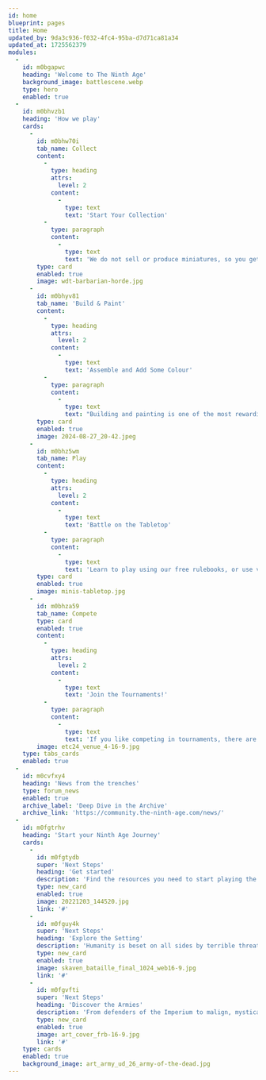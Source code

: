 ```yaml
---
id: home
blueprint: pages
title: Home
updated_by: 9da3c936-f032-4fc4-95ba-d7d71ca81a34
updated_at: 1725562379
modules:
  -
    id: m0bgapwc
    heading: 'Welcome to The Ninth Age'
    background_image: battlescene.webp
    type: hero
    enabled: true
  -
    id: m0bhvzb1
    heading: 'How we play'
    cards:
      -
        id: m0bhw70i
        tab_name: Collect
        content:
          -
            type: heading
            attrs:
              level: 2
            content:
              -
                type: text
                text: 'Start Your Collection'
          -
            type: paragraph
            content:
              -
                type: text
                text: 'We do not sell or produce miniatures, so you get to pick and choose miniatures from whichever manufacturer you like the most! You could even 3D-print your own army, or use Lego or paper proxies. Using third-party services, you can also play the game online.'
        type: card
        enabled: true
        image: wdt-barbarian-horde.jpg
      -
        id: m0bhyv81
        tab_name: 'Build & Paint'
        content:
          -
            type: heading
            attrs:
              level: 2
            content:
              -
                type: text
                text: 'Assemble and Add Some Colour'
          -
            type: paragraph
            content:
              -
                type: text
                text: "Building and painting is one of the most rewarding parts of the hobby. Whether you're crafting a regular human soldier, a towering daemon, or a colossal mechanical construct, your skills will grow with practice as you bring your miniatures to life."
        type: card
        enabled: true
        image: 2024-08-27_20-42.jpeg
      -
        id: m0bhz5wm
        tab_name: Play
        content:
          -
            type: heading
            attrs:
              level: 2
            content:
              -
                type: text
                text: 'Battle on the Tabletop'
          -
            type: paragraph
            content:
              -
                type: text
                text: 'Learn to play using our free rulebooks, or use video resources made by the community. Many people love to play games against friends, family, and other members of the Ninth Age community.'
        type: card
        enabled: true
        image: minis-tabletop.jpg
      -
        id: m0bhza59
        tab_name: Compete
        type: card
        enabled: true
        content:
          -
            type: heading
            attrs:
              level: 2
            content:
              -
                type: text
                text: 'Join the Tournaments!'
          -
            type: paragraph
            content:
              -
                type: text
                text: 'If you like competing in tournaments, there are several competitions each year.'
        image: etc24_venue_4-16-9.jpg
    type: tabs_cards
    enabled: true
  -
    id: m0cvfxy4
    heading: 'News from the trenches'
    type: forum_news
    enabled: true
    archive_label: 'Deep Dive in the Archive'
    archive_link: 'https://community.the-ninth-age.com/news/'
  -
    id: m0fgtrhv
    heading: 'Start your Ninth Age Journey'
    cards:
      -
        id: m0fgtydb
        super: 'Next Steps'
        heading: 'Get started'
        description: 'Find the resources you need to start playing the game'
        type: new_card
        enabled: true
        image: 20221203_144520.jpg
        link: '#'
      -
        id: m0fguy4k
        super: 'Next Steps'
        heading: 'Explore the Setting'
        description: 'Humanity is beset on all sides by terrible threats. Technology and science offer no hope, and there is no peace between the stars.'
        type: new_card
        enabled: true
        image: skaven_bataille_final_1024_web16-9.jpg
        link: '#'
      -
        id: m0fgvfti
        super: 'Next Steps'
        heading: 'Discover the Armies'
        description: 'From defenders of the Imperium to malign, mystical forces and alien tides, the galaxy is filled with warring factions.'
        type: new_card
        enabled: true
        image: art_cover_frb-16-9.jpg
        link: '#'
    type: cards
    enabled: true
    background_image: art_army_ud_26_army-of-the-dead.jpg
---
```

